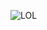![LOL](https://media.discordapp.net/attachments/872237870109298760/1037682893197156413/WhatsApp_Image_2022-10-27_at_11.31.08.jpeg?width=395&height=559)